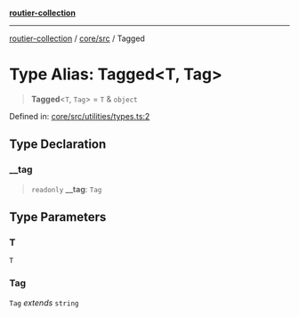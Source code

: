 [**routier-collection**](../../../README.md)

***

[routier-collection](../../../README.md) / [core/src](../README.md) / Tagged

# Type Alias: Tagged\<T, Tag\>

> **Tagged**\<`T`, `Tag`\> = `T` & `object`

Defined in: [core/src/utilities/types.ts:2](https://github.com/Agrejus/routier/blob/ae307d61bf9883ec014a438be7cbd96d2060d092/core/src/utilities/types.ts#L2)

## Type Declaration

### \_\_tag

> `readonly` **\_\_tag**: `Tag`

## Type Parameters

### T

`T`

### Tag

`Tag` *extends* `string`
